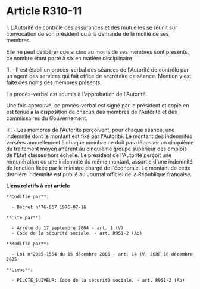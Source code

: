 # Article R310-11

I. L'Autorité de contrôle des assurances et des mutuelles se réunit sur convocation de son président ou à la demande de la
moitié de ses membres.

Elle ne peut délibérer que si cinq au moins de ses membres sont présents, ce nombre étant porté à six en matière
disciplinaire.

II. - Il est établi un procès-verbal des séances de l'Autorité de contrôle par un agent des services qui fait office de
secrétaire de séance. Mention y est faite des noms des membres présents.

Le procès-verbal est soumis à l'approbation de l'Autorité.

Une fois approuvé, ce procès-verbal est signé par le président et copie en est tenue à la disposition de chacun des membres
de l'Autorité et des commissaires du Gouvernement.

III. - Les membres de l'Autorité perçoivent, pour chaque séance, une indemnité dont le montant est fixé par l'Autorité. Le
montant des indemnités versées annuellement à chaque membre ne doit pas dépasser un cinquième du traitement moyen afférent au
cinquième groupe supérieur des emplois de l'Etat classés hors échelle. Le président de l'Autorité perçoit une rémunération ou
une indemnité du même montant, assortie d'une indemnité de fonction fixée par le ministre chargé de l'économie. Le montant de
cette dernière indemnité est publié au Journal officiel de la République française.

**Liens relatifs à cet article**

	**Codifié par**:

	  - Décret n°76-667 1976-07-16

	**Cité par**:

	  - Arrêté du 17 septembre 2004 - art. 1 (V)
	  - Code de la sécurité sociale. - art. R951-2 (Ab)

	**Modifié par**:

	  - Loi n°2005-1564 du 15 décembre 2005 - art. 14 (V) JORF 16 décembre 2005

	**Liens**:

	  - PILOTE_SUIVEUR: Code de la sécurité sociale. - art. R951-2 (Ab)
